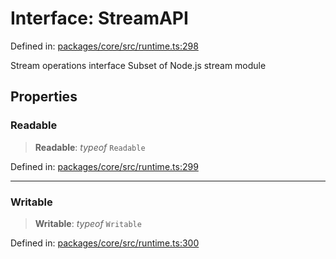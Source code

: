 # Interface: StreamAPI

Defined in: [packages/core/src/runtime.ts:298](https://github.com/vdeantoni/unblessed/blob/cda5e27f3d59c079a4be779247045dff26f0e9d3/packages/core/src/runtime.ts#L298)

Stream operations interface
Subset of Node.js stream module

## Properties

### Readable

> **Readable**: *typeof* `Readable`

Defined in: [packages/core/src/runtime.ts:299](https://github.com/vdeantoni/unblessed/blob/cda5e27f3d59c079a4be779247045dff26f0e9d3/packages/core/src/runtime.ts#L299)

***

### Writable

> **Writable**: *typeof* `Writable`

Defined in: [packages/core/src/runtime.ts:300](https://github.com/vdeantoni/unblessed/blob/cda5e27f3d59c079a4be779247045dff26f0e9d3/packages/core/src/runtime.ts#L300)

